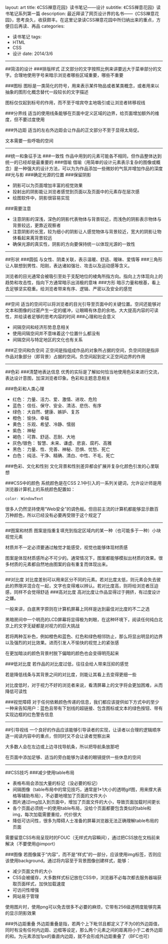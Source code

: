 layout: art
title: 《CSS禅意花园》读书笔记——设计
subtitle: 《CSS禅意花园》读书笔记系列第一篇
description: 最近拜读了网页设计界的名书——《CSS禅意花园》，思考良久，收获颇丰。在这里记录读CSS禅意花园中所归纳出来的重点，方便日后再读、再品
categories: 
- 读书笔记
tags: 
- HTML
- CSS
- 设计
date: 2014/3/6
---


##简洁的设计
###排版样式
正文部分的文字按照比例来讲要远大于菜单部分的文字。合理地使用字号来暗示浏览者哪些区域重要，哪些不重要

###图标
图标是一类简化的符号，用来表示某件物品或者某类概念，或者用来以抽象的图形化概念替代一段较长的文字描述

图标仅仅起到标号的作用，而不至于喧宾夺主地吸引或让浏览者转移视线

###分界线
适当的使用线条能够在页面中定义区域的边界，给页面增加额外的维度，但不要过度使用

###外边距
适当的左右外边距会让作品的正文部分不至于显得太局促。

文本需要一些呼吸的空间

---
##统一和象征手法
###一致性
作品中用到的元素可能各不相同，但作品整体达到统一的已经却是最重要的
###借喻
借喻（用简单的设计元素表示复杂的图像或概念）是一种强大的设计方法，可以为为作品添加一些微妙的气氛并增加作品的深度
##光与影
###确定光源的位置
###保留阴影
* 阴影可以为页面增加丰富的视觉效果
* 投射出的阴影能让浏览者感觉到页面以及页面中的元素存在层次感
* 绘图软件中，阴影很容易实现

###需要注意
* 注意阴影的深浅，深色的阴影代表物体与背景较近，而浅色的阴影表示物体与背景较远，更靠近观察者
* 注意阴影的长宽，较为细小的阴影让人感觉物体与背景较近，宽大的阴影让物体看起来离背景较远
* 确保光源的真实性，阴影的方向要保持统一以体现光源的一致性

---
##形状
###圆弧
与女性、阴柔关联，表示温暖、舒适、暧昧、爱情等
###三角形
让人联想到男性、阳刚，表达诸如强壮、攻击以及运动感等含义。

浏览者的目光通常会被吸引至处于支配地位的棱角所指方向。指向上方体现向上的趋势和攻击性，指向下方通常暗示出消极的意味
###方形
暗示力量和根基，看上去足够坚实稳重。给浏览者带来有序、逻辑、严密以及安全的感觉

---
##空间
适当的空间可以将浏览者的目光引导至页面中的关键位置。空间还能够对文本和图像的过密产生一定的缓冲，让眼睛有休息的余地。大大提高内容的可读性，并给读者足够的思考内容的时间
###心理和社会意义
* 间隔空间和经济形势息息相关
* 使用间隔空间并不意味着这个位置什么都没有
* 间隔空间与特定地区的文化也有关系

###正空间和负空间
正空间是指组成作品的对象所占据的空间，负空间则是指非作品对象部分（即背景）占据的空间。负空间起到定义正空间边界的作用

---
##色彩
###清楚地表达信息
优秀的实际是了解如何恰当地使用色彩来进行交流，表达设计意图，加深浏览者印象。色彩和主题息息相关

###色彩和人类心理
* 红色： 力量、活力、爱、激情、进攻、危险
* 蓝色： 信任、保守、安全、清洁、悲伤、有序
* 绿色： 大自然、健康、嫉妒、复苏
* 橙色： 愉快、幸福
* 黄色： 乐观、希望、冷静、懦弱
* 紫色： 神秘
* 褐色： 可靠、舒适、忍耐、大地
* 灰色/银色： 智慧、未来、谦虚、悲哀、腐朽、高雅
* 黑色： 力量、性、完善、神秘、恐惧、忧愁、死亡
* 白色： 纯洁、干净、精确、清白、中性、不毛、死亡

###色彩、文化和性别
文化背景和性别差异都会扩展并复杂化颜色引发的心里联想

###CSS中的颜色
系统颜色是在CSS 2\.1中引入的一系列关键词，允许设计师是用浏览器计算机上的系统颜色配置如：
```css
color: WindowText
```
很多人仍然坚持使用“Web安全”的调色板。但目前主流的计算机都能够显示数百万种颜色，所以已经没有必要再受限于这个规定了

---
##图案和材质
图案是指重复填充到指定区域内的某一种（也可能多于一种）小块视觉元素

材质并不一定必须要通过触觉才能感受，视觉也能够体现材质感

图案是体现材质感所必不可少的。通常情况下，图案都能够模拟出材质的效果。很多材质的元素都自然地由图案的自有重复而体现出来。

---
##对比度
对比度差别可以用来区分不同的元素。若对比度太低，则元素会失去彼此的界限并混合在一起，文字也变得难以辨认。若对比度高，则将给浏览者压迫感，同样不会觉得舒适
###高对比度
高对比度让作品显得过于拥挤，有过度设计之嫌。

一般来讲，白底黑字原则在计算机屏幕上同样是达到最佳对比度的不二之选

黑暗房间中一个明亮的LCD屏幕将显得极为刺眼，在这种环境下，阅读任何纯白北京上的文字无疑都是对视力的巨大挑战

若将两种互补色，例如橙色和蓝色、红色和绿色相邻防止，那么将显出明显的边界以及强烈的对比效果。进而引发人不愉快的视觉上的紧张感

在更加暗淡的颜色背景村脱下偏暗的颜色也会变得明亮起来

###低对比度
若作品的对比度过低，往往会给人带来压抑的感觉

若是降低线条与其背景之间的对比度，则能让其看上去变得更细一些

对比度低时，对于视力不好的浏览者来说，看清屏幕上的文字将会更加困难，从而降低可读性

###视觉障碍
对于任何依赖颜色传递的信息，我们都应该提供如下方式中的至少一种来告知用户：蓝色且带有下划线的超链接、包含图标或文本的绿色按钮、带有实现边框的红色警告信息

---
##引导视线
一个良好的作品应该能够引导读者的实现，让读者以合理的逻辑顺序逐一阅读内容中的重点，但同时又不会让读者觉察出来

大多数人会在左边或上边寻找导航条，所以把导航条放那吧

在页面中添加足够、适当的旁白能够为读者的眼镜提供一些休息的空间

---
##CSS技巧
###减少使用table布局
* 表格布局会添加大量的标记（没必要的标记）
* 间隔图像（table布局中的常见技巧，通常是1\*1大小的透明gif图，用来撑大表格等辅助布局），不必要地增加了页面的文件大小
* 图片通过img加入到页面中，增加了页面文件的大小，导致页面加载时间更长
* 各个页面必须统一的使用table布局，没给个页面都要包含类似的table和img，每次加载需要重绘，代价很大
* 降低可访问性，很多为障碍人士准备的屏幕浏览器无法正确理解table布局的页面

需要留意CSS布局呈现时的FOUC（无样式内容瞬间），通过把CSS放在文档前来解决（不要使用@import）

###图像
若图像属于“内容”，而不是“样式”的一部分，应该使用img标签，否则应该使用background。通过将内容至于背景图像创建样式，能够：
* 减少页面文件的大小
* CSS会被缓存，大多数样式标记放在CSS中，浏览器不必每次都去服务器端获取页面样式，加快加载速度
* 可访问性增强
* 网站易于管理

使用图片时，使用png可以免去很多不必要的麻烦，它带有256级透明度能够完美的显示阴影效果

###外边距重叠
外边距重叠是指，若两个上下毗邻且都定义了不为0的外边距值，同时有没有任何内边距、边框等设定，那么两个元素之间的距离将小于二者外边距的和。为元素添加1px的垂直内边距，就不会形成外边距重叠了（BFC也可）

